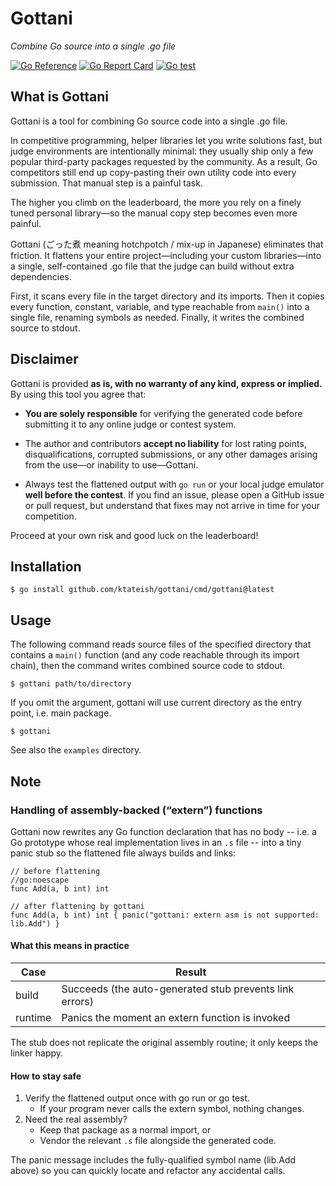 # Gottani
_Combine Go source into a single .go file_

[![Go Reference](https://pkg.go.dev/badge/github.com/ktateish/gottani.svg)](https://pkg.go.dev/github.com/ktateish/gottani)
[![Go Report Card](https://goreportcard.com/badge/github.com/ktateish/gottani)](https://goreportcard.com/report/github.com/ktateish/gottani)
[![Go test](https://github.com/ktateish/gottani/actions/workflows/go-test.yml/badge.svg?branch=master)](https://github.com/ktateish/gottani/actions/workflows/go-test.yml)

## What is Gottani

Gottani is a tool for combining Go source code into a single .go file.

In competitive programming, helper libraries let you write solutions fast, but
judge environments are intentionally minimal: they usually ship only a few
popular third-party packages requested by the community. As a result, Go
competitors still end up copy-pasting their own utility code into every
submission. That manual step is a painful task.

The higher you climb on the leaderboard, the more you rely on a finely tuned
personal library—so the manual copy step becomes even more painful.

Gottani (ごった煮 meaning hotchpotch / mix-up in Japanese) eliminates that
friction. It flattens your entire project—including your custom libraries—into
a single, self-contained .go file that the judge can build without extra
dependencies.

First, it scans every file in the target directory and its imports. Then it
copies every function, constant, variable, and type reachable from `main()`
into a single file, renaming symbols as needed. Finally, it writes the combined
source to stdout.

## Disclaimer

Gottani is provided **as is, with no warranty of any kind, express or
implied.** By using this tool you agree that:

* **You are solely responsible** for verifying the generated code before
  submitting it to any online judge or contest system.

* The author and contributors **accept no liability** for lost rating points,
  disqualifications, corrupted submissions, or any other damages arising from
  the use—or inability to use—Gottani.

* Always test the flattened output with `go run` or your local judge emulator
  **well before the contest**.  If you find an issue, please open a GitHub
  issue or pull request, but understand that fixes may not arrive in time for
  your competition.

Proceed at your own risk and good luck on the leaderboard!

## Installation

```shell
$ go install github.com/ktateish/gottani/cmd/gottani@latest
```

## Usage

The following command reads source files of the specified directory that
contains a `main()` function (and any code reachable through its import chain),
then the command writes combined source code to stdout.

```shell
$ gottani path/to/directory
```

If you omit the argument, gottani will use current directory as the entry
point, i.e. main package.

```shell
$ gottani
```

See also the `examples` directory.


## Note

### Handling of assembly-backed (“extern”) functions

Gottani now rewrites any Go function declaration that has no body
-- i.e. a Go prototype whose real implementation lives in an `.s` file --
into a tiny panic stub so the flattened file always builds and links:

```
// before flattening
//go:noescape
func Add(a, b int) int

// after flattening by gottani
func Add(a, b int) int { panic("gottani: extern asm is not supported: lib.Add") }
```

#### What this means in practice

| Case    | Result                                                 |
|---------|--------------------------------------------------------|
| build   | Succeeds (the auto-generated stub prevents link errors) |
| runtime | Panics the moment an extern function is invoked        |

The stub does not replicate the original assembly routine; it only keeps
the linker happy.

#### How to stay safe

1. Verify the flattened output once with go run or go test.
    * If your program never calls the extern symbol, nothing changes.
2. Need the real assembly?
    * Keep that package as a normal import, or
    * Vendor the relevant `.s` file alongside the generated code.

The panic message includes the fully-qualified symbol name (lib.Add above)
so you can quickly locate and refactor any accidental calls.
